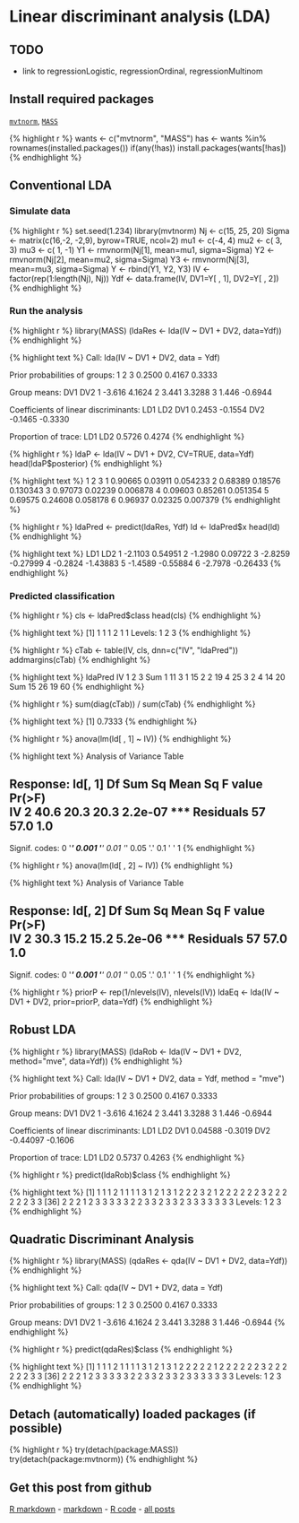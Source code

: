 Linear discriminant analysis (LDA)
=========================

TODO
-------------------------

 - link to regressionLogistic, regressionOrdinal, regressionMultinom

Install required packages
-------------------------

[`mvtnorm`](http://cran.r-project.org/package=mvtnorm), [`MASS`](http://cran.r-project.org/package=MASS)


{% highlight r %}
wants <- c("mvtnorm", "MASS")
has   <- wants %in% rownames(installed.packages())
if(any(!has)) install.packages(wants[!has])
{% endhighlight %}


Conventional LDA
-------------------------

### Simulate data


{% highlight r %}
set.seed(1.234)
library(mvtnorm)
Nj    <- c(15, 25, 20)
Sigma <- matrix(c(16,-2, -2,9), byrow=TRUE, ncol=2)
mu1   <- c(-4,  4)
mu2   <- c( 3,  3)
mu3   <- c( 1, -1)
Y1    <- rmvnorm(Nj[1], mean=mu1, sigma=Sigma)
Y2    <- rmvnorm(Nj[2], mean=mu2, sigma=Sigma)
Y3    <- rmvnorm(Nj[3], mean=mu3, sigma=Sigma)
Y     <- rbind(Y1, Y2, Y3)
IV    <- factor(rep(1:length(Nj), Nj))
Ydf   <- data.frame(IV, DV1=Y[ , 1], DV2=Y[ , 2])
{% endhighlight %}


### Run the analysis


{% highlight r %}
library(MASS)
(ldaRes <- lda(IV ~ DV1 + DV2, data=Ydf))
{% endhighlight %}



{% highlight text %}
Call:
lda(IV ~ DV1 + DV2, data = Ydf)

Prior probabilities of groups:
     1      2      3 
0.2500 0.4167 0.3333 

Group means:
     DV1     DV2
1 -3.616  4.1624
2  3.441  3.3288
3  1.446 -0.6944

Coefficients of linear discriminants:
        LD1     LD2
DV1  0.2453 -0.1554
DV2 -0.1465 -0.3330

Proportion of trace:
   LD1    LD2 
0.5726 0.4274 
{% endhighlight %}



{% highlight r %}
ldaP <- lda(IV ~ DV1 + DV2, CV=TRUE, data=Ydf)
head(ldaP$posterior)
{% endhighlight %}



{% highlight text %}
        1       2        3
1 0.90665 0.03911 0.054233
2 0.68389 0.18576 0.130343
3 0.97073 0.02239 0.006878
4 0.09603 0.85261 0.051354
5 0.69575 0.24608 0.058178
6 0.96937 0.02325 0.007379
{% endhighlight %}



{% highlight r %}
ldaPred <- predict(ldaRes, Ydf)
ld      <- ldaPred$x
head(ld)
{% endhighlight %}



{% highlight text %}
      LD1      LD2
1 -2.1103  0.54951
2 -1.2980  0.09722
3 -2.8259 -0.27999
4 -0.2824 -1.43883
5 -1.4589 -0.55884
6 -2.7978 -0.26433
{% endhighlight %}


### Predicted classification


{% highlight r %}
cls <- ldaPred$class
head(cls)
{% endhighlight %}



{% highlight text %}
[1] 1 1 1 2 1 1
Levels: 1 2 3
{% endhighlight %}



{% highlight r %}
cTab <- table(IV, cls, dnn=c("IV", "ldaPred"))
addmargins(cTab)
{% endhighlight %}



{% highlight text %}
     ldaPred
IV     1  2  3 Sum
  1   11  3  1  15
  2    2 19  4  25
  3    2  4 14  20
  Sum 15 26 19  60
{% endhighlight %}



{% highlight r %}
sum(diag(cTab)) / sum(cTab)
{% endhighlight %}



{% highlight text %}
[1] 0.7333
{% endhighlight %}



{% highlight r %}
anova(lm(ld[ , 1] ~ IV))
{% endhighlight %}



{% highlight text %}
Analysis of Variance Table

Response: ld[, 1]
          Df Sum Sq Mean Sq F value  Pr(>F)    
IV         2   40.6    20.3    20.3 2.2e-07 ***
Residuals 57   57.0     1.0                    
---
Signif. codes:  0 '***' 0.001 '**' 0.01 '*' 0.05 '.' 0.1 ' ' 1 
{% endhighlight %}



{% highlight r %}
anova(lm(ld[ , 2] ~ IV))
{% endhighlight %}



{% highlight text %}
Analysis of Variance Table

Response: ld[, 2]
          Df Sum Sq Mean Sq F value  Pr(>F)    
IV         2   30.3    15.2    15.2 5.2e-06 ***
Residuals 57   57.0     1.0                    
---
Signif. codes:  0 '***' 0.001 '**' 0.01 '*' 0.05 '.' 0.1 ' ' 1 
{% endhighlight %}



{% highlight r %}
priorP <- rep(1/nlevels(IV), nlevels(IV))
ldaEq  <- lda(IV ~ DV1 + DV2, prior=priorP, data=Ydf)
{% endhighlight %}


Robust LDA
-------------------------


{% highlight r %}
library(MASS)
(ldaRob <- lda(IV ~ DV1 + DV2, method="mve", data=Ydf))
{% endhighlight %}



{% highlight text %}
Call:
lda(IV ~ DV1 + DV2, data = Ydf, method = "mve")

Prior probabilities of groups:
     1      2      3 
0.2500 0.4167 0.3333 

Group means:
     DV1     DV2
1 -3.616  4.1624
2  3.441  3.3288
3  1.446 -0.6944

Coefficients of linear discriminants:
         LD1     LD2
DV1  0.04588 -0.3019
DV2 -0.44097 -0.1606

Proportion of trace:
   LD1    LD2 
0.5737 0.4263 
{% endhighlight %}



{% highlight r %}
predict(ldaRob)$class
{% endhighlight %}



{% highlight text %}
 [1] 1 1 1 2 1 1 1 1 3 1 2 1 3 1 2 2 2 3 2 1 2 2 2 2 2 2 3 2 2 2 2 2 2 3 3
[36] 2 2 2 1 2 3 3 3 3 3 2 2 3 3 2 3 3 2 3 3 3 3 3 3 3
Levels: 1 2 3
{% endhighlight %}


Quadratic Discriminant Analysis
-------------------------


{% highlight r %}
library(MASS)
(qdaRes <- qda(IV ~ DV1 + DV2, data=Ydf))
{% endhighlight %}



{% highlight text %}
Call:
qda(IV ~ DV1 + DV2, data = Ydf)

Prior probabilities of groups:
     1      2      3 
0.2500 0.4167 0.3333 

Group means:
     DV1     DV2
1 -3.616  4.1624
2  3.441  3.3288
3  1.446 -0.6944
{% endhighlight %}



{% highlight r %}
predict(qdaRes)$class
{% endhighlight %}



{% highlight text %}
 [1] 1 1 1 2 1 1 1 1 3 1 2 1 3 1 2 2 2 2 2 1 2 2 2 2 2 2 3 2 2 2 2 2 2 3 3
[36] 2 2 2 1 2 3 3 3 3 3 2 2 3 3 2 3 3 2 3 3 3 3 3 3 3
Levels: 1 2 3
{% endhighlight %}


Detach (automatically) loaded packages (if possible)
-------------------------


{% highlight r %}
try(detach(package:MASS))
try(detach(package:mvtnorm))
{% endhighlight %}


Get this post from github
----------------------------------------------

[R markdown](https://github.com/dwoll/RExRepos/raw/master/Rmd/multLDA.Rmd) - [markdown](https://github.com/dwoll/RExRepos/raw/master/md/multLDA.md) - [R code](https://github.com/dwoll/RExRepos/raw/master/R/multLDA.R) - [all posts](https://github.com/dwoll/RExRepos)
